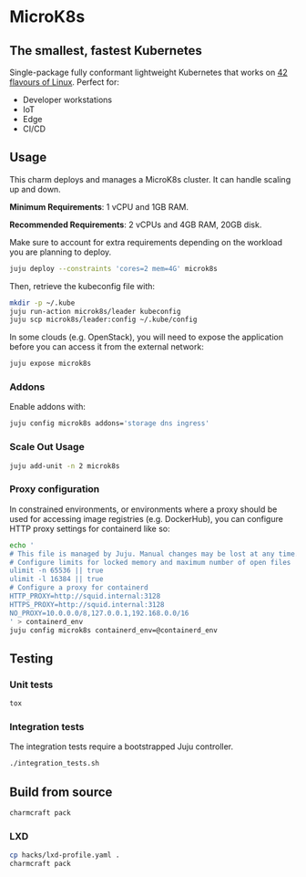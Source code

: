 # MicroK8s

## The smallest, fastest Kubernetes

Single-package fully conformant lightweight Kubernetes that works on [42 flavours of Linux](https://snapcraft.io/microk8s). Perfect for:

- Developer workstations
- IoT
- Edge
- CI/CD

## Usage

This charm deploys and manages a MicroK8s cluster. It can handle scaling up and down.

**Minimum Requirements**: 1 vCPU and 1GB RAM.

**Recommended Requirements**: 2 vCPUs and 4GB RAM, 20GB disk.

Make sure to account for extra requirements depending on the workload you are planning to deploy.

```bash
juju deploy --constraints 'cores=2 mem=4G' microk8s
```

Then, retrieve the kubeconfig file with:

```bash
mkdir -p ~/.kube
juju run-action microk8s/leader kubeconfig
juju scp microk8s/leader:config ~/.kube/config
```

In some clouds (e.g. OpenStack), you will need to expose the application before you can access it from the external network:

```bash
juju expose microk8s
```

### Addons

Enable addons with:

```bash
juju config microk8s addons='storage dns ingress'
```

### Scale Out Usage

```bash
juju add-unit -n 2 microk8s
```

### Proxy configuration

In constrained environments, or environments where a proxy should be used for accessing image registries (e.g. DockerHub), you can configure HTTP proxy settings for containerd like so:

```bash
echo '
# This file is managed by Juju. Manual changes may be lost at any time.
# Configure limits for locked memory and maximum number of open files
ulimit -n 65536 || true
ulimit -l 16384 || true
# Configure a proxy for containerd
HTTP_PROXY=http://squid.internal:3128
HTTPS_PROXY=http://squid.internal:3128
NO_PROXY=10.0.0.0/8,127.0.0.1,192.168.0.0/16
' > containerd_env
juju config microk8s containerd_env=@containerd_env
```

## Testing

### Unit tests

```bash
tox
```

### Integration tests

The integration tests require a bootstrapped Juju controller.

```bash
./integration_tests.sh
```

## Build from source

```bash
charmcraft pack
```

### LXD

```bash
cp hacks/lxd-profile.yaml .
charmcraft pack
```
